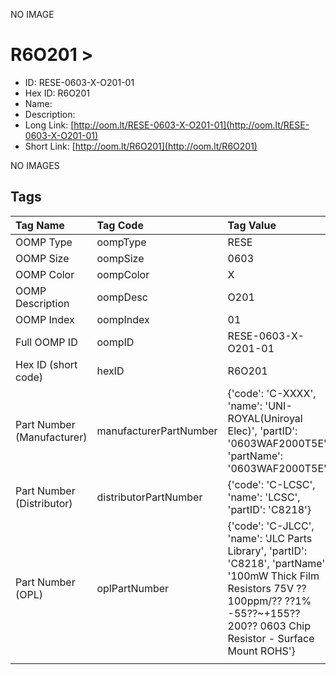 


  
NO IMAGE  
# R6O201 > 

- ID: RESE-0603-X-O201-01
- Hex ID: R6O201
- Name: 
- Description: 
- Long Link: [http://oom.lt/RESE-0603-X-O201-01](http://oom.lt/RESE-0603-X-O201-01)
- Short Link: [http://oom.lt/R6O201](http://oom.lt/R6O201)
  
NO IMAGES  
## Tags
  

|Tag Name|Tag Code|Tag Value|
| :--- | :--- | :--- |
|OOMP Type|oompType|RESE|
|OOMP Size|oompSize|0603|
|OOMP Color|oompColor|X|
|OOMP Description|oompDesc|O201|
|OOMP Index|oompIndex|01|
|Full OOMP ID|oompID|RESE-0603-X-O201-01|
|Hex ID (short code)|hexID|R6O201|
|Part Number (Manufacturer)|manufacturerPartNumber|{'code': 'C-XXXX', 'name': 'UNI-ROYAL(Uniroyal Elec)', 'partID': '0603WAF2000T5E', 'partName': '0603WAF2000T5E'}|
|Part Number (Distributor)|distributorPartNumber|{'code': 'C-LCSC', 'name': 'LCSC', 'partID': 'C8218'}|
|Part Number (OPL)|oplPartNumber|{'code': 'C-JLCC', 'name': 'JLC Parts Library', 'partID': 'C8218', 'partName': '100mW Thick Film Resistors 75V ??100ppm/?? ??1% -55??~+155?? 200?? 0603  Chip Resistor - Surface Mount ROHS'}|
||||
